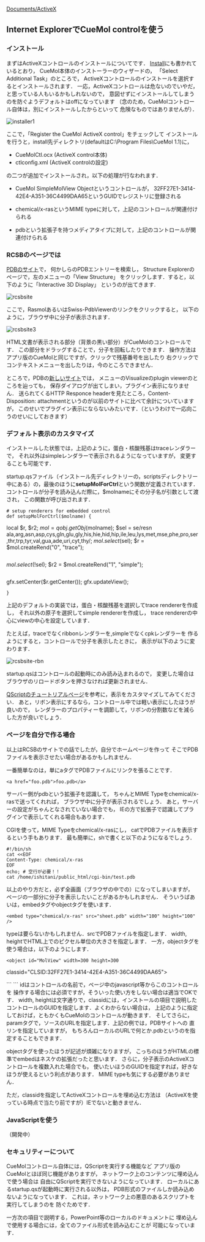 [Documents/ActiveX](../../../Documents/ActiveX)



## Internet ExplorerでCueMol controlを使う

### インストール
まずはActiveXコントロールのインストールについてです．
[Install](../../../Install)にも書かれているとおり，
CueMol本体のインストーラーのウィザードの，
「Select Additional Task」のところで，
ActiveXコントロールのインストールを選択するとインストールされます．
一応，ActiveXコントロールは危ないのでいやだ，
と思っている人もいるかもしれないので，
意図せずにインストールしてしまうのを防ぐようデフォルトはoffになっています
（念のため，CueMolコントロール自体は，別にインストールしたからといって
危険なものではありませんが）．


![installer1](../../../assets/images/Documents/ActiveX/IE/installer1.png)


ここで，「Register the CueMol ActiveX control」をチェックして
インストールを行うと，install先ディレクトリ(defaultはC:\Program Files\CueMol 1.1\)に，

*  CueMolCtl.ocx (ActiveX control本体)
*  ctlconfig.xml (ActiveX controlの設定)

の二つが追加でインストールされ，以下の処理が行なわれます．

*  CueMol SimpleMolView Objectというコントロールが，
32FF27E1-3414-42E4-A351-36C4499DAA65というGUIDでレジストリに登録される

*  chemical/x-rasというMIME typeに対して，上記のコントロールが関連付けられる
*  pdbという拡張子を持つメディアタイプに対して，上記のコントロールが関連付けられる


### RCSBのページでは

[PDBのサイト](http://www.rcsb.org/pdb/)で，
何かしらのPDBエントリーを検索し，
Structure Explorerのページで，左のメニューの「View Structure」
をクリックします．すると，以下のように「Interactive 3D Display」
というのが出てきます.


![rcsbsite](../../../assets/images/Documents/ActiveX/IE/rcsbsite.png)


ここで，RasmolあるいはSwiss-PdbViewerのリンクをクリックすると，
以下のように，ブラウザ中に分子が表示されます．


![rcsbsite3](../../../assets/images/Documents/ActiveX/IE/rcsbsite3.png)


HTML文書が表示される部分（背景の黒い部分）がCueMolのコントロールです．
この部分をドラッグすることで，分子を回転したりできます．
操作方法はアプリ版のCueMolと同じですが，クリックで残基番号を出したり
右クリックでコンテキストメニューを出したりは，今のところできません．

ところで，PDBの[新しいサイト](http://pdbbeta.rcsb.org/)では，
メニューのVisualizeのplugin viewerのところを辿っても，
保存ダイアログが出てしまい，プラグイン表示になりません．
送られてくるHTTP Responce headerを見たところ，Content-Disposition: attachmentというのが以前のサイトに比べて余計についていますが，
このせいでプラグイン表示にならないみたいです．（というわけで一応向こうのせいにしておきます）

### デフォルト表示のカスタマイズ
インストールした状態では，上記のように，蛋白・核酸残基はtraceレンダラーで，
それ以外はsimpleレンダラーで表示されるようになっていますが，
変更することも可能です．

startup.qsファイル（インストール先ディレクトリーの，scriptsディレクトリー中にある）の，最後のほうに**setupMolForCtrl**という関数が定義されています．
コントロールが分子を読み込んだ際に，$molnameにその分子名が引数として渡され，
この関数が呼び出されます．

```
# setup renderers for embedded control
def setupMolForCtrl($molname) {
```
   local $r, $r2;
   $mol = qobj.getObj($molname);
   $sel = se/resn ala,arg,asn,asp,cys,gln,glu,gly,his,hie,hid,hip,ile,leu,lys,met,mse,phe,pro,ser,thr,trp,tyr,val,gua,ade,uri,cyt,thy/;
   $mol.select($sel);
   $r = $mol.createRend("0", "trace");
```

```
   $mol.select(!$sel);
   $r2 = $mol.createRend("1", "simple");
```

```
   gfx.setCenter($r.getCenter());
   gfx.updateView();
```
}
```

上記のデフォルトの実装では，蛋白・核酸残基を選択してtrace rendererを作成し，
それ以外の原子を選択してsimple rendererを作成し，
trace rendererの中心にviewの中心を設定しています．

たとえば，traceでなくribbonレンダラーを,simpleでなくcpkレンダラーを
作るようにすると，コントロールで分子を表示したときに，
表示が以下のように変わります．


![rcsbsite-rbn](../../../assets/images/Documents/ActiveX/IE/rcsbsite-rbn.png)


startup.qsはコントロールの起動時にのみ読み込まれるので，
変更した場合はブラウザのリロードボタンを押さなければ更新されません．

[QScriptのチュートリアルページ](../../../Documents/ActiveX/../QScriptのチュートリアル)を参考に，表示をカスタマイズしてみてください．
あと，リボン表示にするなら，コントロール中では軽い表示にしたほうが良いので，
レンダラーのプロパティーを調節して，リボンの分割数などを減らした方が良いでしょう．

### ページを自分で作る場合

以上はRCSBのサイトでの話でしたが，自分でホームページを作って
そこでPDBファイルを表示させたい場合があるかもしれません．

一番簡単なのは，単にaタグでPDBファイルにリンクを張ることです．
```
<a href="foo.pdb">foo.pdb</a>
```
サーバー側がpdbという拡張子を認識して，
ちゃんとMIME Typeをchemical/x-rasで送ってくれれば，
ブラウザ中に分子が表示されるでしょう．
あと，サーバーの設定がちゃんとなされていない場合でも，
IEの方で拡張子で認識してプラグインで表示してくれる場合もあります．

CGIを使って，MIME Typeをchemical/x-rasにし，
catでPDBファイルを表示するという手もあります．
最も簡単に，shで書くと以下のようになるでしょう．
```
#!/bin/sh
cat <<EOF
Content-Type: chemical/x-ras
EOF
echo; # 空行が必要！！
cat /home/ishitani/public_html/cgi-bin/test.pdb
```

以上のやり方だと，必ず全画面（ブラウザの中での）になってしまいますが，
ページの一部分に分子を表示したいことがあるかもしれません．
そういうばあいは，embedタグやobjectタグを使います．
```
<embed type="chemical/x-ras" src="sheet.pdb" width="100" height="100" />
```
typeは要らないかもしれません．srcでPDBファイルを指定します．
width, heightでHTML上でのピクセル単位の大きさを指定します．
一方，objectタグを使う場合は，以下のようにします．
```
<object id="MolView" width=300 height=300
```
 classid="CLSID:32FF27E1-3414-42E4-A351-36C4499DAA65">
 <param name="src" value="http://www.rcsb.org/pdb/cgi/export.cgi?format=PDB&pdbId=1PDB&compression=None">
```
</object>
```
idはコントロールの名前で，ページ中のjavascript等からこのコントロールを
操作する場合には必須ですが，そういった使い方をしない場合は適当でOKです．
width, heightは文字通りで，classidには，インストールの項目で説明した
コントロールのGUIDを指定します．よくわからない場合は，
上記のように指定しておけば，ともかくもCueMolのコントロールが動きます．
そしてさらに，paramタグで，ソースのURLを指定します．上記の例では，PDBサイトへの
直リンを指定していますが，
もちろんローカルのURLで何とか.pdbというのを指定することもできます．

objectタグを使ったほうが記述が煩雑になりますが，
こっちのほうがHTMLの標準でembedはネスケの拡張だったと思います．
さらに，分子表示のActiveXコントロールを複数入れた場合でも，
使いたいほうのGUIDを指定すれば，好きなほうが使えるという利点があります．
MIME typeも気にする必要がありません．

ただ，classidを指定してActiveXコントロールを埋め込む方法は
（ActiveXを使っている時点で当たり前ですが）IEでないと動きません．

### JavaScriptを使う
（開発中）

### セキュリティーについて
CueMolコントロール自体には，QScriptを実行する機能など
アプリ版のCueMolとほぼ同じ機能がありますが，
ネットワーク上のコンテンツに埋め込んで使う場合は
自由にQScriptを実行できないようになっています．
ローカルにあるstartup.qsが起動時に実行される以外は，
PDB形式のファイルしか読み込めないようになっています．
これは，ネットワーク上の悪意のあるスクリプトを実行してしまうのを
防ぐためです．

一方次の項目で説明する，PowerPoint等のローカルのドキュメントに
埋め込んで使用する場合には，全てのファイル形式を読み込むことが
可能になっています．